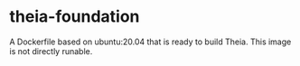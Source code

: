 # theia-foundation

A Dockerfile based on ubuntu:20.04 that is ready to build Theia.
This image is not directly runable.

